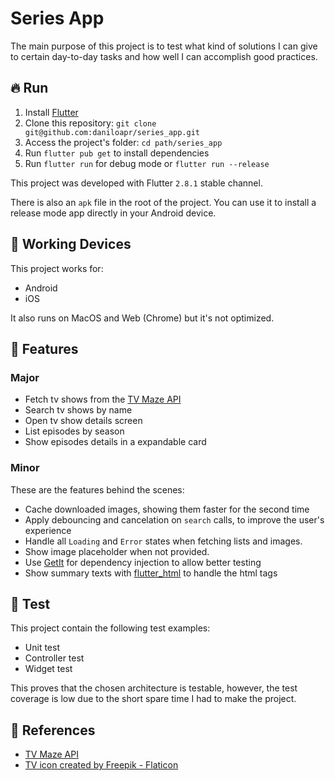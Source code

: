 # Series App

The main purpose of this project is to test what kind of solutions I can give to certain day-to-day tasks and how well I can accomplish good practices.

## 🔥 Run

1. Install [Flutter](https://flutter.dev)
2. Clone this repository: `git clone git@github.com:daniloapr/series_app.git`
3. Access the project's folder: `cd path/series_app`
4. Run `flutter pub get` to install dependencies
5. Run `flutter run` for debug mode or `flutter run --release`

This project was developed with Flutter `2.8.1` stable channel.

There is also an `apk` file in the root of the project. You can use it to install a release mode app directly in your Android device.

## 📱 Working Devices

This project works for:

- Android
- iOS

It also runs on MacOS and Web (Chrome) but it's not optimized.

## 🔨 Features

### Major

- Fetch tv shows from the [TV Maze API](https://www.tvmaze.com/api)
- Search tv shows by name
- Open tv show details screen
- List episodes by season
- Show episodes details in a expandable card

### Minor

These are the features behind the scenes:

- Cache downloaded images, showing them faster for the second time
- Apply debouncing and cancelation on `search` calls, to improve the user's experience
- Handle all `Loading` and `Error` states when fetching lists and images.
- Show image placeholder when not provided.
- Use [GetIt](https://pub.dev/packages/get_it) for dependency injection to allow better testing
- Show summary texts with [flutter_html](https://github.com/daniloapr/flutter_html) to handle the html tags

## 🐛 Test

This project contain the following test examples:

- Unit test
- Controller test
- Widget test

This proves that the chosen architecture is testable, however, the test coverage is low due to the short spare time I had to make the project.

## 📖 References

- [TV Maze API](https://www.tvmaze.com/api)
- [TV icon created by Freepik - Flaticon](https://www.flaticon.com/free-icons/tv)

